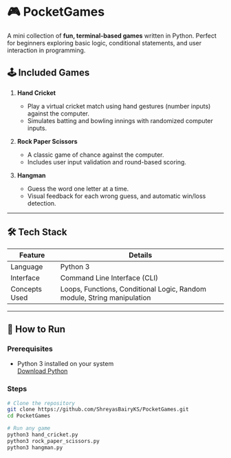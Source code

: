 # 🎮 PocketGames

A mini collection of **fun, terminal-based games** written in Python. Perfect for beginners exploring basic logic, conditional statements, and user interaction in programming.
   
## 🕹️ Included Games   

1. **Hand Cricket**
   - Play a virtual cricket match using hand gestures (number inputs) against the computer.
   - Simulates batting and bowling innings with randomized computer inputs.

2. **Rock Paper Scissors** 
   - A classic game of chance against the computer.
   - Includes user input validation and round-based scoring.

3. **Hangman**
   - Guess the word one letter at a time.
   - Visual feedback for each wrong guess, and automatic win/loss detection.
   
---

## 🛠️ Tech Stack

| Feature           | Details                         |
|------------------|----------------------------------|
| Language          | Python 3                        |
| Interface         | Command Line Interface (CLI)    |
| Concepts Used     | Loops, Functions, Conditional Logic, Random module, String manipulation |

---

## 🚀 How to Run

### Prerequisites

- Python 3 installed on your system  
  [Download Python](https://www.python.org/downloads/)

### Steps

```bash
# Clone the repository
git clone https://github.com/ShreyasBairyKS/PocketGames.git
cd PocketGames

# Run any game
python3 hand_cricket.py
python3 rock_paper_scissors.py
python3 hangman.py
